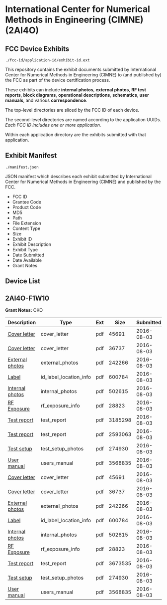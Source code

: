 # International Center for Numerical Methods in Engineering (CIMNE) (2AI4O)
## FCC Device Exhibits

```
./fcc-id/application-id/exhibit-id.ext
```

This repository contains the exhibit documents submitted by International Center for Numerical Methods in Engineering (CIMNE) to (and published by) the FCC as part of the device certification process.

These exhibits can include **internal photos**, **external photos**, **RF test reports**, **block diagrams**, **operational descriptions**, **schematics**, **user manuals**, and various **correspondence**.

The top-level directories are sliced by the FCC ID of each device.

The second-level directories are named according to the application UUIDs. *Each FCC ID includes one or more application.*

Within each application directory are the exhibits submitted with that application. 

## Exhibit Manifest

```
./manifest.json
```

JSON manifest which describes each exhibit submitted by International Center for Numerical Methods in Engineering (CIMNE) and published by the FCC.

- FCC ID
- Grantee Code
- Product Code
- MD5
- Path
- File Extension
- Content Type
- Size
- Exhibit ID
- Exhibit Description
- Exhibit Type
- Date Submitted
- Date Available
- Grant Notes

## Device List
## 2AI4O-F1W10
**Grant Notes:** OKO

| Description | Type | Ext | Size | Submitted | Available |
| ----------- | ---- | --- | ---- | --------- | --------- |
| [Cover letter](2AI4O-F1W10/ce43649a7caf13190d66490e3ed47a93/3086656.pdf) | cover_letter | pdf | 45691 | 2016-08-03 | 2016-08-03 |
| [Cover letter](2AI4O-F1W10/ce43649a7caf13190d66490e3ed47a93/3086657.pdf) | cover_letter | pdf | 36737 | 2016-08-03 | 2016-08-03 |
| [External photos](2AI4O-F1W10/ce43649a7caf13190d66490e3ed47a93/3086658.pdf) | external_photos | pdf | 242266 | 2016-08-03 | 2016-08-03 |
| [Label](2AI4O-F1W10/ce43649a7caf13190d66490e3ed47a93/3086659.pdf) | id_label_location_info | pdf | 600784 | 2016-08-03 | 2016-08-03 |
| [Internal photos](2AI4O-F1W10/ce43649a7caf13190d66490e3ed47a93/3086660.pdf) | internal_photos | pdf | 502615 | 2016-08-03 | 2016-08-03 |
| [RF Exposure](2AI4O-F1W10/ce43649a7caf13190d66490e3ed47a93/3086662.pdf) | rf_exposure_info | pdf | 28823 | 2016-08-03 | 2016-08-03 |
| [Test report](2AI4O-F1W10/ce43649a7caf13190d66490e3ed47a93/3086689.pdf) | test_report | pdf | 3185298 | 2016-08-03 | 2016-08-03 |
| [Test report](2AI4O-F1W10/ce43649a7caf13190d66490e3ed47a93/3086690.pdf) | test_report | pdf | 2593063 | 2016-08-03 | 2016-08-03 |
| [Test setup](2AI4O-F1W10/ce43649a7caf13190d66490e3ed47a93/3086665.pdf) | test_setup_photos | pdf | 274930 | 2016-08-03 | 2016-08-03 |
| [User manual](2AI4O-F1W10/ce43649a7caf13190d66490e3ed47a93/3086666.pdf) | users_manual | pdf | 3568835 | 2016-08-03 | 2016-08-03 |
| [Cover letter](2AI4O-F1W10/9e2d851e4b8b0c28671a1bc5ca5b864e/3086656.pdf) | cover_letter | pdf | 45691 | 2016-08-03 | 2016-08-03 |
| [Cover letter](2AI4O-F1W10/9e2d851e4b8b0c28671a1bc5ca5b864e/3086657.pdf) | cover_letter | pdf | 36737 | 2016-08-03 | 2016-08-03 |
| [External photos](2AI4O-F1W10/9e2d851e4b8b0c28671a1bc5ca5b864e/3086658.pdf) | external_photos | pdf | 242266 | 2016-08-03 | 2016-08-03 |
| [Label](2AI4O-F1W10/9e2d851e4b8b0c28671a1bc5ca5b864e/3086659.pdf) | id_label_location_info | pdf | 600784 | 2016-08-03 | 2016-08-03 |
| [Internal photos](2AI4O-F1W10/9e2d851e4b8b0c28671a1bc5ca5b864e/3086660.pdf) | internal_photos | pdf | 502615 | 2016-08-03 | 2016-08-03 |
| [RF Exposure](2AI4O-F1W10/9e2d851e4b8b0c28671a1bc5ca5b864e/3086662.pdf) | rf_exposure_info | pdf | 28823 | 2016-08-03 | 2016-08-03 |
| [Test report](2AI4O-F1W10/9e2d851e4b8b0c28671a1bc5ca5b864e/3086664.pdf) | test_report | pdf | 3673535 | 2016-08-03 | 2016-08-03 |
| [Test setup](2AI4O-F1W10/9e2d851e4b8b0c28671a1bc5ca5b864e/3086665.pdf) | test_setup_photos | pdf | 274930 | 2016-08-03 | 2016-08-03 |
| [User manual](2AI4O-F1W10/9e2d851e4b8b0c28671a1bc5ca5b864e/3086666.pdf) | users_manual | pdf | 3568835 | 2016-08-03 | 2016-08-03 |
